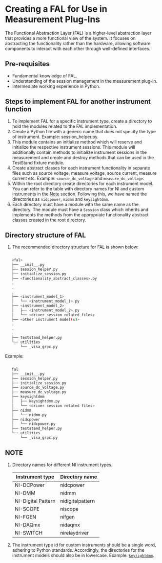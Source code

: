 # Creating a FAL for Use in Measurement Plug-Ins

The Functional Abstraction Layer (FAL) is a higher-level abstraction layer that provides a more
functional view of the system. It focuses on abstracting the functionality rather than the
hardware, allowing software components to interact with each other through well-defined interfaces.

## Pre-requisites

* Fundamental knowledge of FAL.
* Understanding of the session management in the measurement plug-in.
* Intermediate working experience in Python.

## Steps to implement FAL for another instrument function

1. To implement FAL for a specific instrument type, create a directory to hold the modules related
   to the FAL implementation.
2. Create a Python file with a generic name that does not specify the type of instrument.
   Example: session_helper.py.
3. This module contains an initialize method which will reserve and initialize the respective
   instrument sessions. This module will additionally contain methods to initialize instrument
   sessions in the measurement and create and destroy methods that can be used in the TestStand
   fixture module.
4. Create abstract classes for each instrument functionality in separate files such as source
   voltage, measure voltage, source current, measure current etc. Example: `source_dc_voltage` and
   `measure_dc_voltage`.
5. Within the root directory create directories for each instrument model. You can refer to the
   table with directory names for NI and custom instruments in the [Note](#note) section. Following
   this, we have named the directories as `nidcpower`, `nidmm` and `keysightdmm`.
6. Each directory must have a module with the same name as the directory. The module
   must have a `Session` class which inherits and implements the methods from the appropriate
   functionality abstract classes created in the root directory.

## Directory structure of FAL

1. The recommended directory structure for FAL is shown below:

``` bash

   <fal>
   ├── __init__.py
   ├── session_helper.py
   ├── initialize_session.py
   ├── <functionality_abstract_classes>.py
   .
   .
   .
   ├── <instrument_model_1>
   │   └── <instrument_model_1>.py
   ├── <instrument_model_2>
   │   ├── <instrument_model_2>.py
   │   └── <driver session related files>
   ├── <other instrument model(s)>
   .
   .
   .
   ├── teststand_helper.py
   └── utilities
       └── _visa_grpc.py

```

Example:

``` bash

   fal
   ├── __init__.py
   ├── session_helper.py
   ├── initialize_session.py
   ├── source_dc_voltage.py
   ├── measure_dc_voltage.py
   ├── keysightdmm
   │   ├── keysightdmm.py
   │   └── <driver session related files>
   ├── nidmm
   │   └── nidmm.py
   ├── nidcpower
   │   └── nidcpower.py
   ├── teststand_helper.py
   └── utilities
       └── _visa_grpc.py

```

## NOTE

1. Directory names for different NI instrument types.

   Instrument type | Directory name
   --- | ---
   NI-DCPower | nidcpower
   NI-DMM | nidmm
   NI-Digital Pattern | nidigitalpattern
   NI-SCOPE | niscope
   NI-FGEN | nifgen
   NI-DAQmx | nidaqmx
   NI-SWITCH | nirelaydriver

2. The instrument type id for custom instruments should be a single word, adhering to Python standards.
   Accordingly, the directories for the instrument models should also be in lowercase. Example:
   [`keysightdmm`](../source/measurements/source_measure_dc_voltage_fal/fal/keysightdmm/keysightdmm.py).
